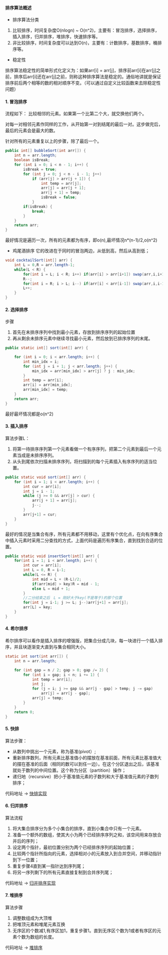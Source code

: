 #### 排序算法概述
- 排序算法分类

1. 比较排序，时间复杂度O(nlogn) ~ O(n^2)，主要有：冒泡排序，选择排序，插入排序，归并排序，堆排序，快速排序等。
2. 非比较排序，时间复杂度可以达到O(n)，主要有：计数排序，基数排序，桶排序等。

 - 稳定性

排序算法稳定性的简单形式化定义为：如果arr[i] = arr[j]，排序前arr[i]在arr[j]之前，排序后arr[i]还在arr[j]之前，则称这种排序算法是稳定的。通俗地讲就是保证排序前后两个相等的数的相对顺序不变。（可以通过自定义比较函数来去除稳定性问题）

#### 1. 冒泡排序
流程如下：
比较相邻的元素。如果第一个比第二个大，就交换他们两个。

对每一对相邻元素作同样的工作，从开始第一对到结尾的最后一对。这步做完后，最后的元素会是最大的数。

针对所有的元素重复以上的步骤，除了最后一个。
```java
public int[] bubbleSort(int arr[]) {
    int n = arr.length;
    boolean isBreak;
    for (int i = 0; i < n - 1; i++) {
        isBreak = true;
        for (int j = 0; j < n - i - 1; j++)
            if (arr[j] > arr[j + 1]) {
                int temp = arr[j];
                arr[j] = arr[j + 1];
                arr[j + 1] = temp;
                isBreak = false;
            }
        if(isBreak) {
            break;
        }
    }
    return arr;
}
```
最好情况是遍历一次，所有的元素都为有序，即o(n),最坏情况n*(n-1)/2,o(n^2)

 - 鸡尾酒排序
 它的改进在于同时的冒泡两边，从低到高，然后从高到低；
```java
void cocktailSort(int[] arr) {
    int L = 0,R = arr.length-1;
    while(L < R) {
        for(int i = L; i < R; i++) if(arr[i] > arr[i+1]) swap(arr,i,i+1);
        R--;
        for(int i = R; i > L; i--) if(arr[i] < arr[i-1]) swap(arr,i,i-1);
        L++;
    }
}
```
#### 2. 选择排序
步骤
1. 首先在未排序序列中找到最小元素，存放到排序序列的起始位置
2. 再从剩余未排序元素中继续寻找最小元素，然后放到已排序序列的末尾。
```java
public static int[] sort(int[] arr) {

    for (int i = 0; i < arr.length; i++) {
        int min_idx = i;
        for (int j = i + 1; j < arr.length; j++) {
            min_idx = arr[min_idx] > arr[j] ? j : min_idx;
        }
        int temp = arr[i];
        arr[i] = arr[min_idx];
        arr[min_idx] = temp;
    }
    return arr;
}
```
最好最坏情况都是o(n^2)
#### 3. 插入排序
算法步骤L：
1. 将第一待排序序列第一个元素看做一个有序序列，把第二个元素到最后一个元素当成是未排序序列。
2. 从头到尾依次扫描未排序序列，将扫描到的每个元素插入有序序列的适当位置。
```java
public static void sort(int[] arr) {
    for (int i = 1; i < arr.length; i++) {
        int cur = arr[i];
        int j = i - 1;
        while (j >= 0 && arr[j] > cur) {
            arr[j + 1] = arr[j];
            j--;
        }
        arr[j+1] = cur;
    }
}
```
最好的情况是当集合有序，所有元素都不用移动，这里有个优化点，在向有序集合中插入元素时采用二分查找的方式，上面代码是遍历有序集合，直到找到合适的位置。
```java
public static void insertSort(int[] arr) {
    for(int i = 1; i < arr.length; i++) {
        int cur = arr[i];
        int L = 0, R = i-1;
        while(L <= R) {
            int mid = L + (R-L)/2;
            if(arr[mid] > key)R = mid - 1;
            else L = mid + 1;
        }
        //二分结束之后　L = 刚好大于key(不是等于)的那个位置
        for(int j = i-1; j >= L; j--)arr[j+1] = arr[j];
        arr[L] = key;
    }
}
```

#### 4. 希尔排序
希尔排序可以看作是插入排序的增强版，把集合分成几块，每一块进行一个插入排序，并且块逐渐变大直到与集合相同大小。
```java
static int sort(int arr[]) {
    int n = arr.length;

    for (int gap = n / 2; gap > 0; gap /= 2) {
        for (int i = gap; i < n; i += 1) {
            int temp = arr[i];
            int j;
            for (j = i; j >= gap && arr[j - gap] > temp; j -= gap)
                arr[j] = arr[j - gap];
            arr[j] = temp;
        }
    }
    return 0;
}
```

#### 5. 快排
算法步骤：

 - 从数列中挑出一个元素，称为基准(pivot）;
 - 重新排序数列，所有元素比基准值小的摆放在基准前面，所有元素比基准值大的摆在基准的后面（相同的数可以到任一边）。在这个分区退出之后，该基准就处于数列的中间位置。这个称为分区（partition）操作；
 - 递归地（recursive）把小于基准值元素的子数列和大于基准值元素的子数列排序；
 
 代码地址 -> [快排实现](src/main/java/io/four/QuickSort.java)
#### 6. 归并排序
算法流程

1. 将大集合排序分为多个小集合的排序，直到小集合中只有一个元素。
2. 准备一个额外的数组，使其大小为两个已经排序序列之和，该空间用来存放合并后的序列；
3. 设定两个指针，最初位置分别为两个已经排序序列的起始位置；
4. 比较两个指针所指向的元素，选择相对小的元素放入到合并空间，并移动指针到下一位置；
5. 重复步骤4直到某一指针达到序列尾；
6. 将另一序列剩下的所有元素直接复制到合并序列尾；

 代码地址 -> [归并排序实现](src/main/java/io/four/MergeSort.java)
 
 #### 7. 堆排序
 算法步骤
 1. 调整数组成为大顶堆
 2. 把堆顶元素和堆尾元素互换
 3. 无序区的个数减1,有序区加1，重复步骤1。直到无序区个数为1或者有序区的元素个数为数组的长度。
  
代码地址 -> [堆排序](src/main/java/io/four/HeapSort.java)

